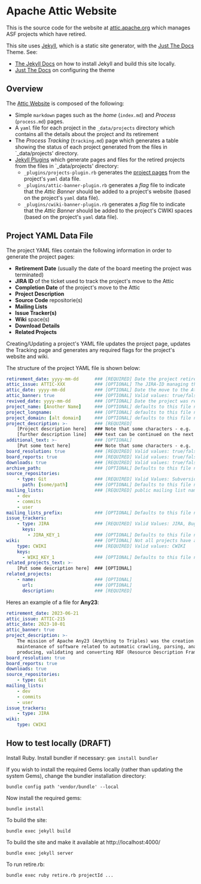 <!--
#
# Licensed to the Apache Software Foundation (ASF) under one or more
# contributor license agreements.  See the NOTICE file distributed with
# this work for additional information regarding copyright ownership.
# The ASF licenses this file to You under the Apache License, Version 2.0
# (the "License"); you may not use this file except in compliance with
# the License.  You may obtain a copy of the License at
#
#     http://www.apache.org/licenses/LICENSE-2.0
#
# Unless required by applicable law or agreed to in writing, software
# distributed under the License is distributed on an "AS IS" BASIS,
# WITHOUT WARRANTIES OR CONDITIONS OF ANY KIND, either express or implied.
# See the License for the specific language governing permissions and
# limitations under the License.
#
-->

# Apache Attic Website

This is the source code for the website at [attic.apache.org](https://attic.apache.org)
which manages ASF projects which have retired.

This site uses [Jekyll](https://github.com/jekyll/jekyll), which is a static site generator,
with the [Just The Docs](https://just-the-docs.github.io/just-the-docs/) Theme. See:
 - [The Jekyll Docs](https://jekyllrb.com/docs/) on how to install Jekyll and build this
site locally.
 - [Just The Docs](https://just-the-docs.github.io/just-the-docs/) on configuring the theme

## Overview

The [Attic Website](https://attic.apache.org) is composed of the following:

  - Simple `markdown` pages such as the _home_ (`index.md`) and _Process_ (`process.md`) pages.
  - A `yaml` file for each project in the `_data/projects` directory which contains all the
    details about the project and its retirement
  - The _Process Tracking_ (`tracking.md`) page which generates a table showing the status of each
    project generated from the files in `_data/projects' directory.
  - [Jekyll Plugins](https://jekyllrb.com/docs/plugins/) which generate pages and files for the
    retired projects from the files in `_data/projects' directory:
    - `_plugins/projects-plugin.rb` generates the [project pages](https://attic.apache.org/projects/)
      from the project's `yaml` data file.
    - `_plugins/attic-banner-plugin.rb` generates a _flag_ file to indicate that the _Attic Banner_
      should be added to a project's website (based on the project's `yaml` data file).
    - `_plugins/cwiki-banner-plugin.rb` generates a _flag_ file to indicate that the _Attic Banner_
      should be added to the project's CWIKI spaces (based on the project's `yaml` data file).

## Project YAML Data File

The project YAML files contain the following information in order to generate the project pages:
  - **Retirement Date** (usually the date of the board meeting the project was terminated)
  - **JIRA ID** of the ticket used to track the project's move to the Attic
  - **Completion Date** of the project's move to the Attic
  - **Project Description**
  - **Source Code** repositorie(s)
  - **Mailing Lists**
  - **Issue Tracker(s)**
  - **Wiki** space(s)
  - **Download Details**
  - **Related Projects**

Creating/Updating a project's YAML file updates the project page, updates the Tracking page
and generates any required flags for the project's website and wiki.

The structure of the project YAML file is shown below:

```yaml
retirement_date: yyyy-mm-dd      ### [REQUIRED] Date the project retired (date of board meeting)
attic_issue: ATTIC-XXX           ### [OPTIONAL] The JIRA-ID managing the projects retirement
attic_date: yyyy-mm-dd           ### [OPTIONAL] Date the move to the Attic was completed
attic_banner: true               ### [OPTIONAL] Valid values: true/false (should banner be generated, normally true)
revived_date: yyyy-mm-dd         ### [OPTIONAL] Date the project was revived - moved out of the Attic
project_name: [Another Name]     ### [OPTIONAL] defaults to this file name
project_longname:                ### [OPTIONAL] defaults to this file name
project_domain: [alt domain]     ### [OPTIONAL] defaults to this file name + ".apache.org"
project_description: >-          ### [REQUIRED]
    [Project description here]   ### Note that some characters - e.g. ':' - require the text to be enclosed in ''
    [further description line]   ### text can be continued on the next line, keeping the same indentation
additional_text: >-              ### [OPTIONAL]
    [Put some text here]         ### Note that some characters - e.g. ':' - require the text to be enclosed in ''
board_resolution: true           ### [REQUIRED] Valid values: true/false (link to board minutes from retirement date?)
board_reports: true              ### [REQUIRED] Valid values: true/false (include Board Reports section?)
downloads: true                  ### [REQUIRED] Valid values: true/false (include Downloads section?)
archive_path:                    ### [OPTIONAL] Defaults to this file name
source_repositories:
    - type: Git                  ### [REQUIRED] Valid Values: Subversion, Git (may have both)
      path: [some/path]          ### [OPTIONAL] Defaults to this file name
mailing_lists:                   ### [REQUIRED] public mailing list names
    - dev
    - commits
    - user
mailing_lists_prefix:            ### [OPTIONAL] Defaults to this file name
issue_trackers:
    - type: JIRA                 ### [REQUIRED] Valid Values: JIRA, Bugzilla
      keys:
        - JIRA_KEY_1             ### [OPTIONAL] Defaults to this file name
wiki:                            ### [OPTIONAL] Not all projects have a Wiki
    type: CWIKI                  ### [REQUIRED] Valid values: CWIKI
    keys:
      - WIKI_KEY_1               ### [OPTIONAL] Defaults to this file name
related_projects_text: >-
    [Put some description here]  ### [OPTIONAL]
related_projects:
    - name:                      ### [OPTIONAL]
      url:                       ### [OPTIONAL]
      description:               ### [REQUIRED]

```

Heres an example of a file for **Any23**:

```yaml
retirement_date: 2023-06-21
attic_issue: ATTIC-215
attic_date: 2023-10-01
attic_banner: true 
project_description: >-
    The mission of Apache Any23 (Anything to Triples) was the creation and
    maintenance of software related to automatic crawling, parsing, analyzing,
    producing, validating and converting RDF (Resource Description Framework) data.
board_resolution: true
board_reports: true
downloads: true
source_repositories:
    - type: Git
mailing_lists:
    - dev
    - commits
    - user
issue_trackers:
    - type: JIRA
wiki:
    type: CWIKI

```

## How to test locally (DRAFT) ##

Install Ruby.
Install bundler if necessary: ```gem install bundler```

If you wish to install the required Gems locally (rather than updating the system Gems),
change the bundler installation directory:

```bundle config path 'vendor/bundle' --local```

Now install the required gems:

```bundle install```

To build the site:

```bundle exec jekyll build```

To build the site and make it available at http://localhost:4000/

```bundle exec jekyll server```

To run retire.rb:

```bundle exec ruby retire.rb projectId ...```

